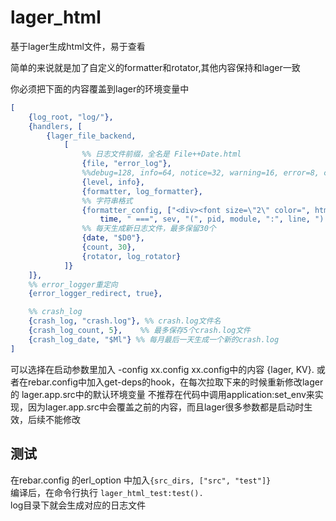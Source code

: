 # lager_html
基于lager生成html文件，易于查看

简单的来说就是加了自定义的formatter和rotator,其他内容保持和lager一致


你必须把下面的内容覆盖到lager的环境变量中
```erlang
[
    {log_root, "log/"},
    {handlers, [
        {lager_file_backend,
            [
                %% 日志文件前缀，全名是 File++Date.html
                {file, "error_log"},
                %%debug=128, info=64, notice=32, warning=16, error=8, critical=4, alert=2, emergency=1, none=0
                {level, info},
                {formatter, log_formatter},
                %% 字符串格式
                {formatter_config, ["<div><font size=\"2\" color=", html_color, ">\n== ", date, " ",
                    time, " ===", sev, "(", pid, module, ":", line, ") ： ", message, "\n</font></div>"]},
                %% 每天生成新日志文件，最多保留30个
                {date, "$D0"},
                {count, 30},
                {rotator, log_rotator}
            ]}
    ]},
    %% error_logger重定向
    {error_logger_redirect, true},

    %% crash_log
    {crash_log, "crash.log"}, %% crash.log文件名
    {crash_log_count, 5},    %% 最多保存5个crash.log文件
    {crash_log_date, "$Ml"} %% 每月最后一天生成一个新的crash.log
]
```

可以选择在启动参数里加入 -config xx.config xx.config中的内容 {lager, KV}.
或者在rebar.config中加入get-deps的hook，在每次拉取下来的时候重新修改lager的 lager.app.src中的默认环境变量
不推荐在代码中调用application:set_env来实现，因为lager.app.src中会覆盖之前的内容，而且lager很多参数都是启动时生效，后续不能修改


## 测试
在rebar.config 的erl_option 中加入`{src_dirs, ["src", "test"]}`  
编译后，在命令行执行 `lager_html_test:test().`  
log目录下就会生成对应的日志文件